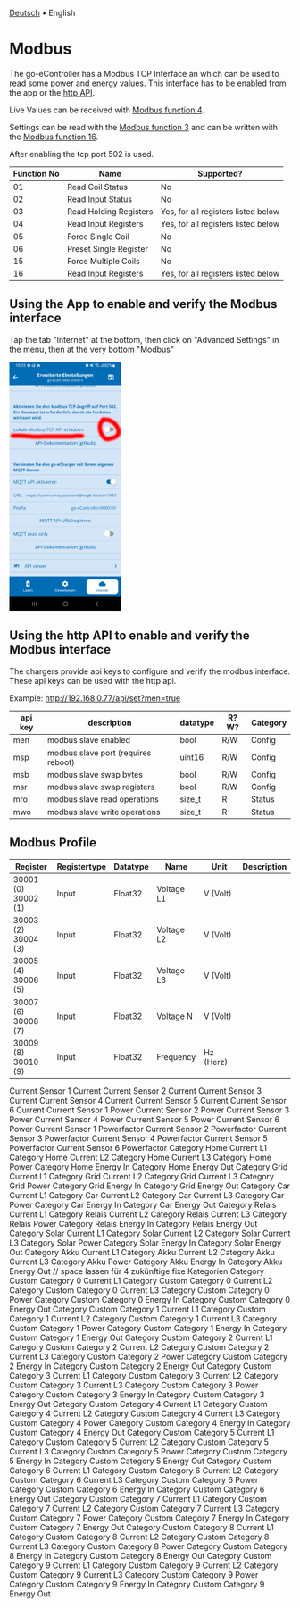 [Deutsch](modbus-de.md) &bull; English

# Modbus

The go-eController has a Modbus TCP Interface an which can be used to read some power and energy values. This interface has to be enabled from the app or the [http API](http-en.md).

Live Values can be received with [Modbus function 4](https://www.simplymodbus.ca/FC04.htm).

Settings can be read with the [Modbus function 3](https://www.simplymodbus.ca/FC03.htm) and can be written with the [Modbus function 16](https://www.simplymodbus.ca/FC16.htm).

After enabling the tcp port 502 is used.

| Function No | Name                      | Supported?                          |
| ----------- | ------------------------- | ----------------------------------- |
| 01          | Read Coil Status          | No                                  |
| 02          | Read Input Status         | No                                  |
| 03          | Read Holding Registers    | Yes, for all registers listed below |
| 04          | Read Input Registers      | Yes, for all registers listed below |
| 05          | Force Single Coil         | No                                  |
| 06          | Preset Single Register    | No                                  |
| 15          | Force Multiple Coils      | No                                  |
| 16          | Read Input Registers      | Yes, for all registers listed below |

## Using the App to enable and verify the Modbus interface

Tap the tab "Internet" at the bottom, then click on "Advanced Settings" in the menu, then at the very bottom "Modbus"

<img src="screenshots/modbus-app-enable.png?raw=true" width="200" />

## Using the http API to enable and verify the Modbus interface

The chargers provide api keys to configure and verify the modbus interface. These api keys can be used with the http api.

Example: http://192.168.0.77/api/set?men=true

| api key | description                  | datatype | R?W? | Category |
| ------- | ---------------------------- | -------- | ---- | -------- |
| men     | modbus slave enabled         | bool     | R/W  | Config   |
| msp     | modbus slave port (requires reboot) | uint16 | R/W | Config |
| msb     | modbus slave swap bytes      | bool     | R/W  | Config   |
| msr     | modbus slave swap registers  | bool     | R/W  | Config   |
| mro     | modbus slave read operations | size_t   | R    | Status   |
| mwo     | modbus slave write operations | size_t  | R    | Status   |

## Modbus Profile

| Register                   | Registertype | Datatype  | Name       | Unit      | Description          |
| -------------------------- | ------------ | --------- | ---------- | --------- | -------------------- |
| 30001 (0) <br /> 30002 (1) | Input        | Float32   | Voltage L1 | V (Volt)  |                      |
| 30003 (2) <br /> 30004 (3) | Input        | Float32   | Voltage L2 | V (Volt)  |                      |
| 30005 (4) <br /> 30006 (5) | Input        | Float32   | Voltage L3 | V (Volt)  |                      |
| 30007 (6) <br /> 30008 (7) | Input        | Float32   | Voltage N  | V (Volt)  |                      |
| 30009 (8) <br /> 30010 (9) | Input        | Float32   | Frequency  | Hz (Herz) |                      |
Current Sensor 1 Current
Current Sensor 2 Current
Current Sensor 3 Current
Current Sensor 4 Current
Current Sensor 5 Current
Current Sensor 6 Current
Current Sensor 1 Power
Current Sensor 2 Power
Current Sensor 3 Power
Current Sensor 4 Power
Current Sensor 5 Power
Current Sensor 6 Power
Current Sensor 1 Powerfactor
Current Sensor 2 Powerfactor
Current Sensor 3 Powerfactor
Current Sensor 4 Powerfactor
Current Sensor 5 Powerfactor
Current Sensor 6 Powerfactor
Category Home Current L1
Category Home Current L2
Category Home Current L3
Category Home Power
Category Home Energy In
Category Home Energy Out
Category Grid Current L1
Category Grid Current L2
Category Grid Current L3
Category Grid Power
Category Grid Energy In
Category Grid Energy Out
Category Car Current L1
Category Car Current L2
Category Car Current L3
Category Car Power
Category Car Energy In
Category Car Energy Out
Category Relais Current L1
Category Relais Current L2
Category Relais Current L3
Category Relais Power
Category Relais Energy In
Category Relais Energy Out
Category Solar Current L1
Category Solar Current L2
Category Solar Current L3
Category Solar Power
Category Solar Energy In
Category Solar Energy Out
Category Akku Current L1
Category Akku Current L2
Category Akku Current L3
Category Akku Power
Category Akku Energy In
Category Akku Energy Out
// space lassen für 4 zukünftige fixe Kategorien
Category Custom Category 0 Current L1
Category Custom Category 0 Current L2
Category Custom Category 0 Current L3
Category Custom Category 0 Power
Category Custom Category 0 Energy In
Category Custom Category 0 Energy Out
Category Custom Category 1 Current L1
Category Custom Category 1 Current L2
Category Custom Category 1 Current L3
Category Custom Category 1 Power
Category Custom Category 1 Energy In
Category Custom Category 1 Energy Out
Category Custom Category 2 Current L1
Category Custom Category 2 Current L2
Category Custom Category 2 Current L3
Category Custom Category 2 Power
Category Custom Category 2 Energy In
Category Custom Category 2 Energy Out
Category Custom Category 3 Current L1
Category Custom Category 3 Current L2
Category Custom Category 3 Current L3
Category Custom Category 3 Power
Category Custom Category 3 Energy In
Category Custom Category 3 Energy Out
Category Custom Category 4 Current L1
Category Custom Category 4 Current L2
Category Custom Category 4 Current L3
Category Custom Category 4 Power
Category Custom Category 4 Energy In
Category Custom Category 4 Energy Out
Category Custom Category 5 Current L1
Category Custom Category 5 Current L2
Category Custom Category 5 Current L3
Category Custom Category 5 Power
Category Custom Category 5 Energy In
Category Custom Category 5 Energy Out
Category Custom Category 6 Current L1
Category Custom Category 6 Current L2
Category Custom Category 6 Current L3
Category Custom Category 6 Power
Category Custom Category 6 Energy In
Category Custom Category 6 Energy Out
Category Custom Category 7 Current L1
Category Custom Category 7 Current L2
Category Custom Category 7 Current L3
Category Custom Category 7 Power
Category Custom Category 7 Energy In
Category Custom Category 7 Energy Out
Category Custom Category 8 Current L1
Category Custom Category 8 Current L2
Category Custom Category 8 Current L3
Category Custom Category 8 Power
Category Custom Category 8 Energy In
Category Custom Category 8 Energy Out
Category Custom Category 9 Current L1
Category Custom Category 9 Current L2
Category Custom Category 9 Current L3
Category Custom Category 9 Power
Category Custom Category 9 Energy In
Category Custom Category 9 Energy Out